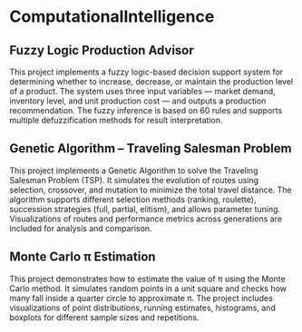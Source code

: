 ﻿# ComputationalIntelligence
 
## Fuzzy Logic Production Advisor

This project implements a fuzzy logic-based decision support system for determining whether to increase, decrease, or maintain the production level of a product. The system uses three input variables — market demand, inventory level, and unit production cost — and outputs a production recommendation. The fuzzy inference is based on 60 rules and supports multiple defuzzification methods for result interpretation.


## Genetic Algorithm – Traveling Salesman Problem

This project implements a Genetic Algorithm to solve the Traveling Salesman Problem (TSP). It simulates the evolution of routes using selection, crossover, and mutation to minimize the total travel distance. The algorithm supports different selection methods (ranking, roulette), succession strategies (full, partial, elitism), and allows parameter tuning. Visualizations of routes and performance metrics across generations are included for analysis and comparison.

## Monte Carlo π Estimation

This project demonstrates how to estimate the value of π using the Monte Carlo method. It simulates random points in a unit square and checks how many fall inside a quarter circle to approximate π. The project includes visualizations of point distributions, running estimates, histograms, and boxplots for different sample sizes and repetitions.
